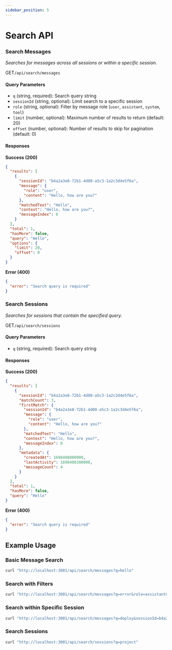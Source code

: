 ```yaml
---
sidebar_position: 5
---
```


# Search API

### Search Messages
*Searches for messages across all sessions or within a specific session.*

<p class="api-endpoint-header"><span class="api-method get">GET</span><code>/api/search/messages</code></p>

#### Query Parameters
- `q` (string, required): Search query string
- `sessionId` (string, optional): Limit search to a specific session
- `role` (string, optional): Filter by message role (`user`, `assistant`, `system`, `tool`)
- `limit` (number, optional): Maximum number of results to return (default: 20)
- `offset` (number, optional): Number of results to skip for pagination (default: 0)

#### Responses

**Success (200)**
```json
{
  "results": [
    {
      "sessionId": "b4a2a3e8-72b1-4d00-a5c3-1a2c3d4e5f6a",
      "message": {
        "role": "user",
        "content": "Hello, how are you?"
      },
      "matchedText": "Hello",
      "context": "Hello, how are you?",
      "messageIndex": 0
    }
  ],
  "total": 1,
  "hasMore": false,
  "query": "Hello",
  "options": {
    "limit": 20,
    "offset": 0
  }
}
```

**Error (400)**
```json
{
  "error": "Search query is required"
}
```

### Search Sessions
*Searches for sessions that contain the specified query.*

<p class="api-endpoint-header"><span class="api-method get">GET</span><code>/api/search/sessions</code></p>

#### Query Parameters
- `q` (string, required): Search query string

#### Responses

**Success (200)**
```json
{
  "results": [
    {
      "sessionId": "b4a2a3e8-72b1-4d00-a5c3-1a2c3d4e5f6a",
      "matchCount": 3,
      "firstMatch": {
        "sessionId": "b4a2a3e8-72b1-4d00-a5c3-1a2c3d4e5f6a",
        "message": {
          "role": "user",
          "content": "Hello, how are you?"
        },
        "matchedText": "Hello",
        "context": "Hello, how are you?",
        "messageIndex": 0
      },
      "metadata": {
        "createdAt": 1698408000000,
        "lastActivity": 1698408300000,
        "messageCount": 4
      }
    }
  ],
  "total": 1,
  "hasMore": false,
  "query": "Hello"
}
```

**Error (400)**
```json
{
  "error": "Search query is required"
}
```

## Example Usage

### Basic Message Search
```bash
curl "http://localhost:3001/api/search/messages?q=hello"
```

### Search with Filters
```bash
curl "http://localhost:3001/api/search/messages?q=error&role=assistant&limit=10"
```

### Search within Specific Session
```bash
curl "http://localhost:3001/api/search/messages?q=deploy&sessionId=b4a2a3e8-72b1-4d00-a5c3-1a2c3d4e5f6a"
```

### Search Sessions
```bash
curl "http://localhost:3001/api/search/sessions?q=project"
```